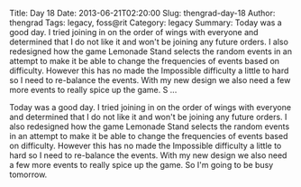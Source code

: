 Title: Day 18
Date: 2013-06-21T02:20:00
Slug: thengrad-day-18
Author: thengrad
Tags: legacy, foss@rit
Category: legacy
Summary: Today was a good day. I tried joining in on the order of wings with everyone and determined that I do not like it and won't be joining any future orders. I also redesigned how the game Lemonade Stand selects the random events in an attempt to make it be able to change the frequencies of events based on difficulty. However this has no made the Impossible difficulty a little to hard so I need to re-balance the events. With my new design we also need a few more events to really spice up the game. S ... 

Today was a good day. I tried joining in on the order of wings with everyone
and determined that I do not like it and won't be joining any future orders. I
also redesigned how the game Lemonade Stand selects the random events in an
attempt to make it be able to change the frequencies of events based on
difficulty. However this has no made the Impossible difficulty a little to
hard so I need to re-balance the events. With my new design we also need a few
more events to really spice up the game. So I'm going to be busy tomorrow.

